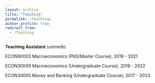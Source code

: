 ```yaml
---
layout: archive
title: "Teaching"
permalink: /Teaching/
author_profile: true
redirect_from:
  - /Teaching
---
```



**Teaching Assistant** (unimelb)

ECON90003 Macroeconomics (PhD/Master Course), 2019 - 2021

ECON30009 Macroeconomics (Undergraduate Course), 2018 - 2022

ECON30005 Money and Banking (Undergraduate Course), 2017 - 2023



